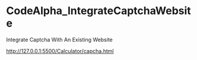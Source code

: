 # CodeAlpha_IntegrateCaptchaWebsite
Integrate Captcha With An Existing Website

http://127.0.0.1:5500/Calculator/capcha.html
